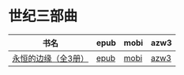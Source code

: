 # 世纪三部曲

| 书名 | epub | mobi | azw3 |
| --- | --- | --- | --- |
| [永恒的边缘（全3册）](http://ct.dalanmei.com/f/31084289-571785159-bb6e9f) | [epub](http://ct.dalanmei.com/f/31084289-571785159-bb6e9f) | [mobi](http://ct.dalanmei.com/f/31084289-571451548-932531) | [azw3](http://ct.dalanmei.com/f/31084289-571885403-ddf579) |
